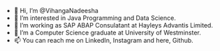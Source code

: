 - 👋 Hi, I’m @VihangaNadeesha
- 👀 I’m interested in Java Programming and Data Science.
- 🌱 I’m working as SAP ABAP Consulatant at Hayleys Advantis Limited.
- 💞️ I’m a Computer Science graduate at University of Westminster. 
- 📫 You can reach me on LinkedIn, Instagram and here, Github.

<!---
VihangaNadeesha/VihangaNadeesha is a ✨ special ✨ repository because its `README.md` (this file) appears on your GitHub profile.
You can click the Preview link to take a look at your changes.
--->

